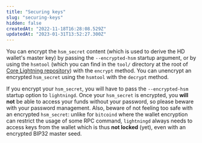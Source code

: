 ```yaml
---
title: "Securing keys"
slug: "securing-keys"
hidden: false
createdAt: "2022-11-18T16:28:08.529Z"
updatedAt: "2023-01-31T13:52:27.300Z"
---
```

You can encrypt the `hsm_secret` content (which is used to derive the HD wallet's master key) by passing the `--encrypted-hsm` startup argument, or by using the `hsmtool` (which you can find in the `tool/` directory at the root of [Core Lightning repository](https://github.com/ElementsProject/lightning)) with the `encrypt` method. You can unencrypt an encrypted `hsm_secret` using the `hsmtool` with the `decrypt` method.

If you encrypt your `hsm_secret`, you will have to pass the `--encrypted-hsm` startup option to `lightningd`. Once your `hsm_secret` is encrypted, you **will not** be able to access your funds without your password, so please beware with your password management. Also, beware of not feeling too safe with an encrypted `hsm_secret`: unlike for `bitcoind` where the wallet encryption can restrict the usage of some RPC command, `lightningd` always needs to access keys from the wallet which is thus **not locked** (yet), even with an encrypted BIP32 master seed.